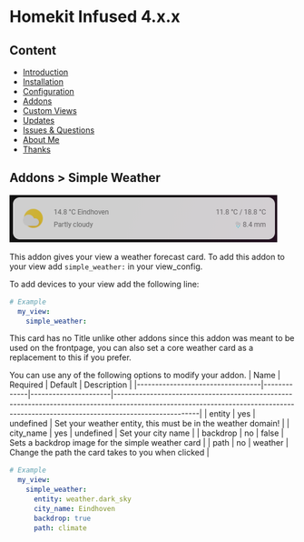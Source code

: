 # Homekit Infused 4.x.x

## Content
- [Introduction](../index.md)
- [Installation](../installation.md)
- [Configuration](../configuration.md)
- [Addons](../addons.md)
- [Custom Views](../custom_views.md)
- [Updates](../updates.md)
- [Issues & Questions](../issues.md)
- [About Me](../about.md)
- [Thanks](../thanks.md)

## Addons > Simple Weather

![Homekit Infused](../images/simple-weather-card.png)

This addon gives your view a weather forecast card.
To add this addon to your view add `simple_weather:` in your view_config.

To add devices to your view add the following line:

```yaml
# Example
  my_view:
    simple_weather:
```

This card has no Title unlike other addons since this addon was meant to be used on the frontpage, you can also set a core weather card as a replacement to this if you prefer.

You can use any of the following options to modify your addon.
| Name | Required | Default | Description |
|----------------------------------|-------------|----------------------|-----------------------------------------------------------------------------------------------------------------------------------------------------------------------------------|
| entity | yes | undefined | Set your weather entity, this must be in the weather domain! |
| city_name | yes | undefined | Set your city name |
| backdrop | no | false | Sets a backdrop image for the simple weather card |
| path | no | weather | Change the path the card takes to you when clicked |

```yaml
# Example
  my_view:
    simple_weather: 
      entity: weather.dark_sky
      city_name: Eindhoven
      backdrop: true
      path: climate
```